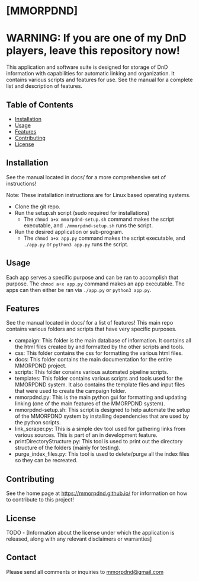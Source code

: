 # [MMORPDND]

# WARNING: If you are one of my DnD players, leave this repository now!

This application and software suite is designed for storage of DnD information with capabilities for automatic linking and organization. It contains various scripts and features for use. See the manual for a complete list and description of features.

## Table of Contents

- [Installation](#installation)
- [Usage](#usage)
- [Features](#features)
- [Contributing](#contributing)
- [License](#license)

## Installation

See the manual located in docs/ for a more comprehensive set of instructions!

Note: These installation instructions are for Linux based operating systems.

- Clone the git repo.
- Run the setup.sh script (sudo required for installations)
    - The `chmod a+x mmorpdnd-setup.sh` command makes the script executable, and `./mmorpdnd-setup.sh` runs the script.
- Run the desired application or sub-program.
    - The `chmod a+x app.py` command makes the script executable, and `./app.py` or `python3 app.py` runs the script.

## Usage

Each app serves a specific purpose and can be ran to accomplish that purpose. The `chmod a+x app.py` command makes an app executable. The apps can then either be ran via `./app.py` or `python3 app.py`.

## Features

See the manual located in docs/ for a list of features! This main repo contains various folders and scripts that have very specific purposes.

- campaign: This folder is the main database of information. It contains all the html files created by and formatted by the other scripts and tools.
- css: This folder contains the css for formatting the various html files.
- docs: This folder contains the main documentation for the entire MMORPDND project.
- scripts: This folder conains various automated pipeline scripts.
- templates: This folder contains various scripts and tools used for the MMORPDND system. It also contains the template files and input files that were used to create the campaign folder.
- mmorpdnd.py: This is the main python gui for formatting and updating linking (one of the main features of the MMORPDND system).
- mmorpdnd-setup.sh: This script is designed to help automate the setup of the MMORPDND system by installing dependencies that are used by the python scripts.
- link_scraper.py: This is a simple dev tool used for gathering links from various sources. This is part of an in development feature.
- printDirectoryStructure.py: This tool is used to print out the directory structure of the folders (mainly for testing).
- purge_index_files.py: This tool is used to delete/purge all the index files so they can be recreated.


## Contributing

See the home page at https://mmorpdnd.github.io/ for information on how to contribute to this project!

## License

TODO - [Information about the license under which the application is released, along with any relevant disclaimers or warranties] 

## Contact

Please send all comments or inquiries to mmorpdnd@gmail.com
